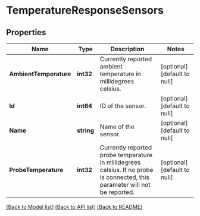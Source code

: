 # TemperatureResponseSensors

## Properties
Name | Type | Description | Notes
------------ | ------------- | ------------- | -------------
**AmbientTemperature** | **int32** | Currently reported ambient temperature in millidegrees celsius. | [optional] [default to null]
**Id** | **int64** | ID of the sensor. | [optional] [default to null]
**Name** | **string** | Name of the sensor. | [optional] [default to null]
**ProbeTemperature** | **int32** | Currently reported probe temperature in millidegrees celsius. If no probe is connected, this parameter will not be reported. | [optional] [default to null]

[[Back to Model list]](../README.md#documentation-for-models) [[Back to API list]](../README.md#documentation-for-api-endpoints) [[Back to README]](../README.md)


